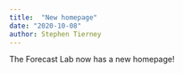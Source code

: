 ```yaml
---
title:  "New homepage"
date: "2020-10-08"
author: Stephen Tierney
---
```


The Forecast Lab now has a new homepage!